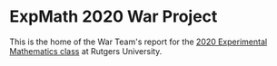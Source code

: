# ExpMath 2020 War Project

This is the home of the War Team's report for the [2020 Experimental
Mathematics class](https://sites.math.rutgers.edu/~zeilberg/math640_20.html) at
Rutgers University.
